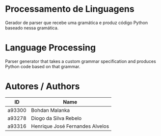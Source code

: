 # Processamento de Linguagens
Gerador de parser que recebe uma gramática e produz código Python baseado nessa gramática.

# Language Processing
Parser generator that takes a custom grammar specification and produces Python code based on that grammar.

# Autores / Authors
| ID | Name |
|----|------|
| a93300 | Bohdan Malanka |
| a93278 | Diogo da Silva Rebelo |
| a93316 | Henrique José Fernandes Alvelos |